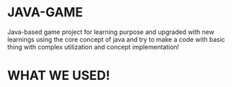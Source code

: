 # JAVA-GAME
Java-based game project for learning purpose and upgraded with new learnings
using the core concept of java and try to make a code with basic thing with complex utilization and concept implementation!
# WHAT WE USED!
